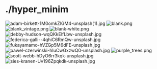 # ./hyper_minim

<img src="adam-birkett-1M0omkZlGM4-unsplash(1).jpg" alt="adam-birkett-1M0omkZlGM4-unsplash(1).jpg">

<img src="blank.png" alt="blank.png">

<img src="blank_vintage.png" alt="blank_vintage.png">

<img src="blank-white.png" alt="blank-white.png">

<img src="debby-hudson-wqQKkElfLbw-unsplash.jpg" alt="debby-hudson-wqQKkElfLbw-unsplash.jpg">

<img src="federica-galli--4qhiC6RmQw-unsplash.jpg" alt="federica-galli--4qhiC6RmQw-unsplash.jpg">

<img src="fukayamamo-hVZGp5M6dFE-unsplash.jpg" alt="fukayamamo-hVZGp5M6dFE-unsplash.jpg">

<img src="pawel-czerwinski-hIuCwGxzwQ0-unsplash.jpg" alt="pawel-czerwinski-hIuCwGxzwQ0-unsplash.jpg">

<img src="purple_trees.png" alt="purple_trees.png">

<img src="scott-webb-hDyO6rr3kqk-unsplash.jpg" alt="scott-webb-hDyO6rr3kqk-unsplash.jpg">

<img src="sies-kranen-Uv196Zpqkdk-unsplash.jpg" alt="sies-kranen-Uv196Zpqkdk-unsplash.jpg">
